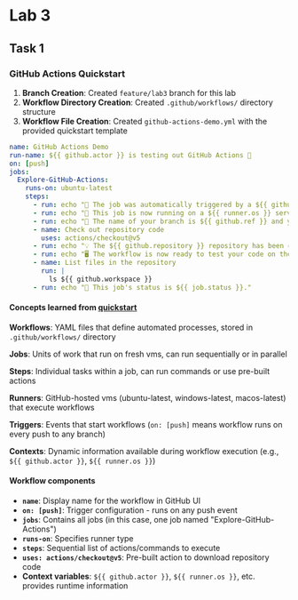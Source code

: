 # Lab 3

## Task 1

### GitHub Actions Quickstart

1. **Branch Creation**: Created `feature/lab3` branch for this lab
2. **Workflow Directory Creation**: Created `.github/workflows/` directory structure
3. **Workflow File Creation**: Created `github-actions-demo.yml` with the provided quickstart template

```yaml
name: GitHub Actions Demo
run-name: ${{ github.actor }} is testing out GitHub Actions 🚀
on: [push]
jobs:
  Explore-GitHub-Actions:
    runs-on: ubuntu-latest
    steps:
      - run: echo "🎉 The job was automatically triggered by a ${{ github.event_name }} event."
      - run: echo "🐧 This job is now running on a ${{ runner.os }} server hosted by GitHub!"
      - run: echo "🔎 The name of your branch is ${{ github.ref }} and your repository is ${{ github.repository }}."
      - name: Check out repository code
        uses: actions/checkout@v5
      - run: echo "💡 The ${{ github.repository }} repository has been cloned to the runner."
      - run: echo "🖥️ The workflow is now ready to test your code on the runner."
      - name: List files in the repository
        run: |
          ls ${{ github.workspace }}
      - run: echo "🍏 This job's status is ${{ job.status }}."
```

#### Concepts learned from [quickstart](https://docs.github.com/en/actions/quickstart)

**Workflows**: YAML files that define automated processes, stored in `.github/workflows/` directory

**Jobs**: Units of work that run on fresh vms, can run sequentially or in parallel

**Steps**: Individual tasks within a job, can run commands or use pre-built actions

**Runners**: GitHub-hosted vms (ubuntu-latest, windows-latest, macos-latest) that execute workflows

**Triggers**: Events that start workflows (`on: [push]` means workflow runs on every push to any branch)

**Contexts**: Dynamic information available during workflow execution (e.g., `${{ github.actor }}`, `${{ runner.os }}`)

#### Workflow components

- **`name`**: Display name for the workflow in GitHub UI
- **`on: [push]`**: Trigger configuration - runs on any push event
- **`jobs`**: Contains all jobs (in this case, one job named "Explore-GitHub-Actions")
- **`runs-on`**: Specifies runner type
- **`steps`**: Sequential list of actions/commands to execute
- **`uses: actions/checkout@v5`**: Pre-built action to download repository code
- **Context variables**: `${{ github.actor }}`, `${{ runner.os }}`, etc. provides runtime information

